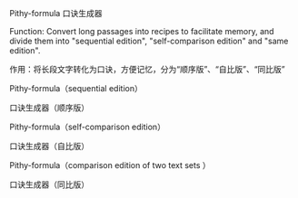Pithy-formula
口诀生成器

Function: Convert long passages into recipes to facilitate memory, and divide them into "sequential edition", "self-comparison edition" and "same edition".

作用：将长段文字转化为口诀，方便记忆，分为“顺序版”、“自比版”、“同比版”


Pithy-formula（sequential edition）

口诀生成器（顺序版）


Pithy-formula（self-comparison edition）

口诀生成器（自比版）


Pithy-formula（comparison edition of two text sets ）

口诀生成器（同比版）
